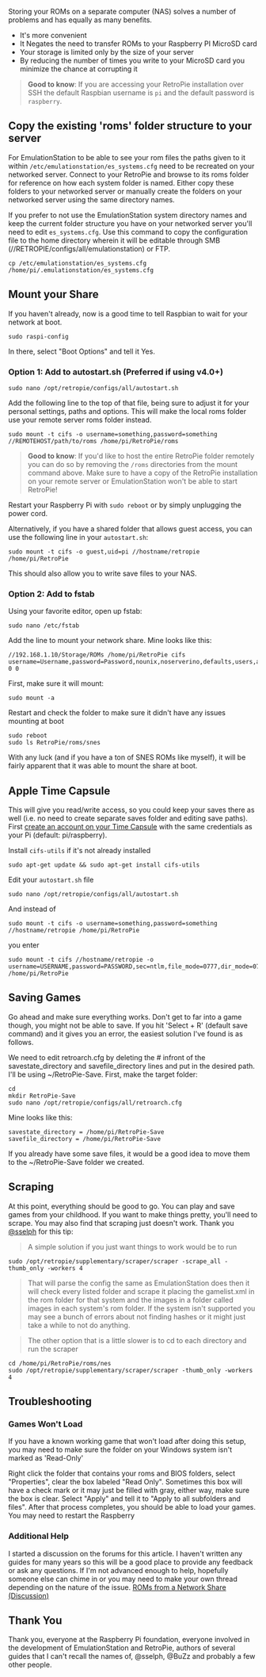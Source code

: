 Storing your ROMs on a separate computer (NAS) solves a number of problems and has equally as many benefits.

* It's more convenient
* It Negates the need to transfer ROMs to your Raspberry PI MicroSD card
* Your storage is limited only by the size of your server
* By reducing the number of times you write to your MicroSD card you minimize the chance at corrupting it

> **Good to know**: If you are accessing your RetroPie installation over SSH the default Raspbian username is `pi` and the default password is `raspberry`.

## Copy the existing 'roms' folder structure to your server

For EmulationStation to be able to see your rom files the paths given to it within `/etc/emulationstation/es_systems.cfg` need to be recreated on your networked server. Connect to your RetroPie and browse to its roms folder for reference on how each system folder is named. Either copy these folders to your networked server or manually create the folders on your networked server using the same directory names.

If you prefer to not use the EmulationStation system directory names and keep the current folder structure you have on your networked server you'll need to edit `es_systems.cfg`. Use this command to copy the configuration file to the home directory wherein it will be editable through SMB (//RETROPIE/configs/all/emulationstation) or FTP.

    cp /etc/emulationstation/es_systems.cfg /home/pi/.emulationstation/es_systems.cfg

## Mount your Share

If you haven't already, now is a good time to tell Raspbian to wait for your network at boot.

    sudo raspi-config

In there, select "Boot Options" and tell it Yes.

### Option 1: Add to autostart.sh (Preferred if using v4.0+)

    sudo nano /opt/retropie/configs/all/autostart.sh

Add the following line to the top of that file, being sure to adjust it for your personal settings, paths and options. This will make the local roms folder use your remote server roms folder instead.

    sudo mount -t cifs -o username=something,password=something //REMOTEHOST/path/to/roms /home/pi/RetroPie/roms

> **Good to know**: If you'd like to host the entire RetroPie folder remotely you can do so by removing the `/roms` directories from the mount command above. Make sure to have a copy of the RetroPie installation on your remote server or EmulationStation won't be able to start RetroPie!

Restart your Raspberry Pi with `sudo reboot` or by simply unplugging the power cord.

Alternatively, if you have a shared folder that allows guest access, you can use the following line in your `autostart.sh`:

    sudo mount -t cifs -o guest,uid=pi //hostname/retropie /home/pi/RetroPie

This should also allow you to write save files to your NAS.

### Option 2: Add to fstab

Using your favorite editor, open up fstab:

    sudo nano /etc/fstab

Add the line to mount your network share. Mine looks like this:

    //192.168.1.10/Storage/ROMs /home/pi/RetroPie cifs username=Username,password=Password,nounix,noserverino,defaults,users,auto 0 0

First, make sure it will mount:

    sudo mount -a

Restart and check the folder to make sure it didn't have any issues mounting at boot

    sudo reboot
    sudo ls RetroPie/roms/snes

With any luck (and if you have a ton of SNES ROMs like myself), it will be fairly apparent that it was able to mount the share at boot.

## Apple Time Capsule

This will give you read/write access, so you could keep your saves there as well (i.e. no need to create separate saves folder and editing save paths).  
First [create an account on your Time Capsule](https://discussions.apple.com/message/6801520#message6801520) with the same credentials as your Pi (default: pi/raspberry).

Install `cifs-utils` if it's not already installed  
```
sudo apt-get update && sudo apt-get install cifs-utils
```  
Edit your `autostart.sh` file  
```
sudo nano /opt/retropie/configs/all/autostart.sh
```
And instead of 
```
sudo mount -t cifs -o username=something,password=something //hostname/retropie /home/pi/RetroPie
```
you enter 
```
sudo mount -t cifs //hostname/retropie -o username=USERNAME,password=PASSWORD,sec=ntlm,file_mode=0777,dir_mode=0777 /home/pi/RetroPie
```

## Saving Games

Go ahead and make sure everything works. Don't get to far into a game though, you might not be able to save. If you hit 'Select + R' (default save command) and it gives you an error, the easiest solution I've found is as follows.

We need to edit retroarch.cfg by deleting the # infront of the savestate_directory and savefile_directory lines and put in the desired path. I'll be using ~/RetroPie-Save. First, make the target folder:

    cd
    mkdir RetroPie-Save
    sudo nano /opt/retropie/configs/all/retroarch.cfg 

Mine looks like this:

    savestate_directory = /home/pi/RetroPie-Save
    savefile_directory = /home/pi/RetroPie-Save

If you already have some save files, it would be a good idea to move them to the ~/RetroPie-Save folder we created.

## Scraping

At this point, everything should be good to go. You can play and save games from your childhood. If you want to make things pretty, you'll need to scrape. You may also find that scraping just doesn't work. Thank you [@sselph](https://retropie.org.uk/forum/user/sselph) for this tip:

> A simple solution if you just want things to work would be to run

    sudo /opt/retropie/supplementary/scraper/scraper -scrape_all -thumb_only -workers 4

> That will parse the config the same as EmulationStation does then it will check every listed folder and scrape it placing the gamelist.xml in the rom folder for that system and the images in a folder called images in each system's rom folder. If the system isn't supported you may see a bunch of errors about not finding hashes or it might just take a while to not do anything.

> The other option that is a little slower is to cd to each directory and run the scraper

    cd /home/pi/RetroPie/roms/nes
    sudo /opt/retropie/supplementary/scraper/scraper -thumb_only -workers 4

## Troubleshooting

### Games Won't Load

If you have a known working game that won't load after doing this setup, you may need to make sure the folder on your Windows system isn't marked as 'Read-Only'

Right click the folder that contains your roms and BIOS folders, select "Properties", clear the box labeled "Read Only".
Sometimes this box will have a check mark or it may just be filled with gray, either way, make sure the box is clear. Select "Apply" and tell it to "Apply to all subfolders and files". After that process completes, you should be able to load your games. You may need to restart the Raspberry

### Additional Help

I started a discussion on the forums for this article. I haven't written any guides for many years so this will be a good place to provide any feedback or ask any questions. If I'm not advanced enough to help, hopefully someone else can chime in or you may need to make your own thread depending on the nature of the issue.
[ROMs from a Network Share (Discussion)](https://retropie.org.uk/forum/topic/2870/running-roms-from-a-network-share)

## Thank You
Thank you, everyone at the Raspberry Pi foundation, everyone involved in the development of EmulationStation and RetroPie, authors of several guides that I can't recall the names of, @sselph, @BuZz and probably a few other people.